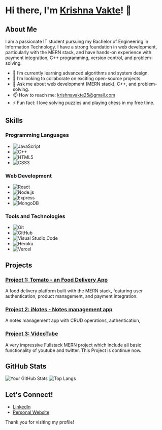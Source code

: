 # Hi there, I'm [Krishna Vakte](https://github.com/KrishnaVakte/)! 👋


## About Me

I am a passionate IT student pursuing my Bachelor of Engineering in Information Technology. I have a strong foundation in web development, particularly with the MERN stack, and have hands-on experience with payment integration, C++ programming, version control, and problem-solving.

- 🌱 I’m currently learning advanced algorithms and system design.
- 👯 I’m looking to collaborate on exciting open-source projects.
- 💬 Ask me about web development (MERN stack), C++, and problem-solving.
- 📫 How to reach me: [krishnavakte25@gmail.com](mailto:krishnavakte25@gmail.com)
- ⚡ Fun fact: I love solving puzzles and playing chess in my free time.

## Skills

### Programming Languages
- ![JavaScript](https://img.shields.io/badge/-JavaScript-F7DF1E?style=flat&logo=javascript&logoColor=black)
- ![C++](https://img.shields.io/badge/-C++-00599C?style=flat&logo=c%2B%2B&logoColor=white)
- ![HTML5](https://img.shields.io/badge/-HTML5-E34F26?style=flat&logo=html5&logoColor=white)
- ![CSS3](https://img.shields.io/badge/-CSS3-1572B6?style=flat&logo=css3&logoColor=white)

### Web Development
- ![React](https://img.shields.io/badge/-React-61DAFB?style=flat&logo=react&logoColor=white)
- ![Node.js](https://img.shields.io/badge/-Node.js-339933?style=flat&logo=node.js&logoColor=white)
- ![Express](https://img.shields.io/badge/-Express-000000?style=flat&logo=express&logoColor=white)
- ![MongoDB](https://img.shields.io/badge/-MongoDB-47A248?style=flat&logo=mongodb&logoColor=white)

### Tools and Technologies
- ![Git](https://img.shields.io/badge/-Git-F05032?style=flat&logo=git&logoColor=white)
- ![GitHub](https://img.shields.io/badge/-GitHub-181717?style=flat&logo=github&logoColor=white)
- ![Visual Studio Code](https://img.shields.io/badge/-VS%20Code-007ACC?style=flat&logo=visual-studio-code&logoColor=white)
- ![Heroku](https://img.shields.io/badge/-Heroku-430098?style=flat&logo=heroku&logoColor=white)
- ![Vercel](https://img.shields.io/badge/-Vercel-430098?style=flat&logo=vercel&logoColor=white)

## Projects

  ### [Project 1: Tomato - an Food Delivery App](https://github.com/KrishnaVakte/food-delivery)
A food delivery platform built with the MERN stack, featuring user authentication, product management, and payment integration.

### [Project 2: iNotes - Notes management app](https://github.com/KrishnaVakte/inotes)
A notes management app with CRUD operations, authentication, 

### [Project 3: VideoTube](https://github.com/KrishnaVakte/videotube)
A very impressive Fullstack MERN project which include all basic functionality of youtube and twitter. This Project is continue now.

## GitHub Stats

![Your GitHub Stats](https://github-readme-stats.vercel.app/api?username=KrishnaVakte&show_icons=true&hide_border=true)
![Top Langs](https://github-readme-stats.vercel.app/api/top-langs/?username=KrishnaVakte&layout=compact&hide_border=true)

## Let's Connect!

- [LinkedIn](https://www.linkedin.com/in/krishnavakte)
- [Personal Website](https://KrishnaVakte.github.io)

Thank you for visiting my profile!
